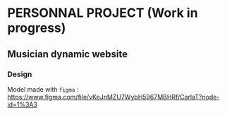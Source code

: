 # PERSONNAL PROJECT (Work in progress)

##
##

## Musician dynamic website 
### Design
Model made with `figma` :
https://www.figma.com/file/vKeJnMZU7WybH5967MBHRf/CarlaT?node-id=1%3A3
